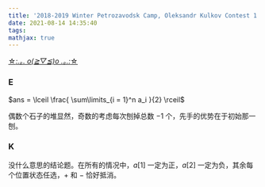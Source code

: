 ```yaml
---
title: '2018-2019 Winter Petrozavodsk Camp, Oleksandr Kulkov Contest 1'
date: 2021-08-14 14:35:40
tags: 
mathjax: true
---
```


[☆*:.｡. o(≧▽≦)o .｡.:*☆](https://codeforces.com/gym/102129)

### E

$ans = \lceil \frac{ \sum\limits_{i = 1}^n a_i }{2} \rceil$

偶数个石子的堆显然，奇数的考虑每次刨掉总数 $- 1$ 个，先手的优势在于初始那一刨。

### K

没什么意思的结论题。在所有的情况中，$a[1]$ 一定为正，$a[2]$ 一定为负，其余每个位置状态任选，$+$ 和 $-$ 恰好抵消。

### 